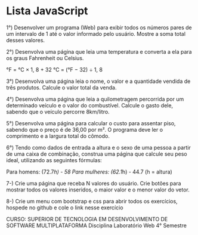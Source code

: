 # Lista JavaScript

1°) Desenvolver um programa (Web) para exibir todos os números pares de um intervalo de 1 até o valor informado pelo usuário. Mostre a soma total desses valores.

2°) Desenvolva uma página que leia uma temperatura e converta a ela para os graus Fahrenheit ou Celsius.

°F = °C × 1, 8 + 32
°C = (°F − 32) ÷ 1, 8

3°) Desenvolva uma página leia o nome, o valor e a quantidade vendida de três produtos. Calcule o valor total da venda.

4°) Desenvolva uma página que leia a quilometragem percorrida por um determinado veículo e o valor do combustível. Calcule o gasto dele, sabendo que o veículo percorre 8km/litro.

5°) Desenvolva uma página para calcular o custo para assentar piso, sabendo que o preço é de 36,00 por m². O programa deve ler o comprimento e a largura total do cômodo.

6°) Tendo como dados de entrada a altura e o sexo de uma pessoa a partir de uma caixa de combinação, construa uma página que calcule seu peso ideal, utilizando as seguintes fórmulas:

Para homens: (72.7*h) - 58
Para mulheres: (62.1*h) - 44.7 (h = altura)

7-) Crie uma página que receba N valores do usuário. Crie botões para mostrar todos os valores inseridos, o maior valor e o menor valor do vetor.

8-) Crie um menu com bootstrap e css para abrir todos os exercícios, hospede no github e cole o link nesse exercício

CURSO: SUPERIOR DE TECNOLOGIA EM DESENVOLVIMENTO DE SOFTWARE MULTIPLATAFORMA Disciplina Laboratório Web 4° Semestre

